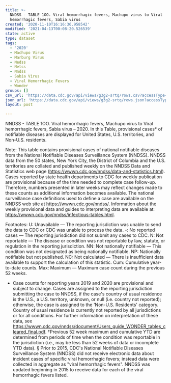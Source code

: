 ```yaml
---
title: >-
  NNDSS - TABLE 1OO. Viral hemorrhagic fevers, Machupo virus to Viral
  hemorrhagic fevers, Sabia virus
created: '2020-11-10T16:16:36.958542'
modified: '2021-04-13T00:08:20.526539'
state: active
type: dataset
tags:
  - '2020'
  - Machupo Virus
  - Marburg Virus
  - Nedss
  - Netss
  - Nndss
  - Sabia Virus
  - Viral Hemorrhagic Fevers
  - Wonder
groups: []
csv_url: 'https://data.cdc.gov/api/views/g3g2-srtq/rows.csv?accessType=DOWNLOAD'
json_url: 'https://data.cdc.gov/api/views/g3g2-srtq/rows.json?accessType=DOWNLOAD'
layout: post

---
```

NNDSS - TABLE 1OO. Viral hemorrhagic fevers, Machupo virus to Viral hemorrhagic fevers, Sabia virus – 2020. In this Table, provisional cases* of notifiable diseases are displayed for United States, U.S. territories, and Non-U.S. residents.

Note:
This table contains provisional cases of national notifiable diseases from the National Notifiable Diseases Surveillance System (NNDSS). NNDSS data from the 50 states, New York City, the District of Columbia and the U.S. territories are collated and published weekly on the NNDSS Data and Statistics web page (https://wwwn.cdc.gov/nndss/data-and-statistics.html). Cases reported by state health departments to CDC for weekly publication are provisional because of the time needed to complete case follow-up. Therefore, numbers presented in later weeks may reflect changes made to these counts as additional information becomes available. The national surveillance case definitions used to define a case are available on the NNDSS web site at https://wwwn.cdc.gov/nndss/. Information about the weekly provisional data and guides to interpreting data are available at: https://wwwn.cdc.gov/nndss/infectious-tables.html.

Footnotes:
U: Unavailable — The reporting jurisdiction was unable to send the data to CDC or CDC was unable to process the data.
-: No reported cases — The reporting jurisdiction did not submit any cases to CDC.
N: Not reportable — The disease or condition was not reportable by law, statute, or regulation in the reporting jurisdiction.
NN: Not nationally notifiable — This condition was not designated as being nationally notifiable.
NP: Nationally notifiable but not published.
NC: Not calculated — There is insufficient data available to support the calculation of this statistic.
Cum: Cumulative year-to-date counts.
Max: Maximum — Maximum case count during the previous 52 weeks.
* Case counts for reporting years 2019 and 2020 are provisional and subject to change. Cases are assigned to the reporting jurisdiction submitting the case to NNDSS, if the case's country of usual residence is the U.S., a U.S. territory, unknown, or null (i.e. country not reported); otherwise, the case is assigned to the 'Non-U.S. Residents' category. Country of usual residence is currently not reported by all jurisdictions or for all conditions. For further information on interpretation of these data, see https://wwwn.cdc.gov/nndss/document/Users_guide_WONDER_tables_cleared_final.pdf.
†Previous 52 week maximum and cumulative YTD are determined from periods of time when the condition was reportable in the jurisdiction (i.e., may be less than 52 weeks of data or incomplete YTD data).
§ Prior to 2015, CDC's National Notifiable Diseases Surveillance System (NNDSS) did not receive electronic data about incident cases of specific viral hemorrhagic fevers; instead data were collected in aggregate as "viral hemorrhagic fevers". NNDSS was updated beginning in 2015 to receive data for each of the viral hemorrhagic fevers listed.
